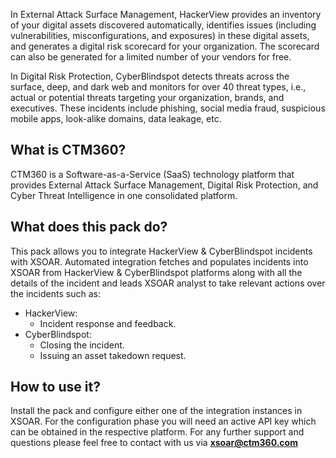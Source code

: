 In External Attack Surface Management, HackerView provides an inventory of your digital assets discovered automatically, identifies issues (including vulnerabilities, misconfigurations, and exposures) in these digital assets, and generates a digital risk scorecard for your organization. The scorecard can also be generated for a limited number of your vendors for free.

In Digital Risk Protection, CyberBlindspot detects threats across the surface, deep, and dark web and monitors for over 40 threat types, i.e., actual or potential threats targeting your organization, brands, and executives. These incidents include phishing, social media fraud, suspicious mobile apps, look-alike domains, data leakage, etc.

## What is CTM360?

CTM360 is a Software-as-a-Service (SaaS) technology platform that provides External Attack Surface Management, Digital Risk Protection, and Cyber Threat Intelligence in one consolidated platform.

## What does this pack do?

This pack allows you to integrate HackerView & CyberBlindspot incidents with XSOAR. Automated integration fetches and populates incidents into XSOAR from HackerView & CyberBlindspot platforms along with all the details of the incident and leads XSOAR analyst to take relevant actions over the incidents such as:

- HackerView:
  - Incident response and feedback.
- CyberBlindspot:
  - Closing the incident.
  - Issuing an asset takedown request.

## How to use it?

Install the pack and configure either one of the integration instances in XSOAR. For the configuration phase you will need an active API key which can be obtained in the respective platform. For any further support and questions please feel free to contact with us via **xsoar@ctm360.com**